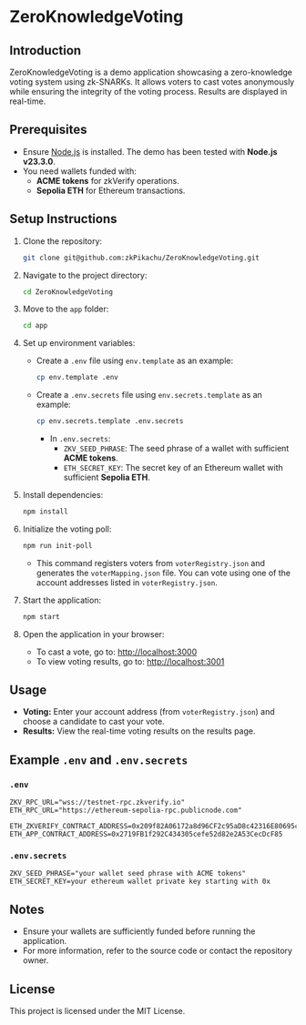 # ZeroKnowledgeVoting

## Introduction
ZeroKnowledgeVoting is a demo application showcasing a zero-knowledge voting system using zk-SNARKs. It allows voters to cast votes anonymously while ensuring the integrity of the voting process. Results are displayed in real-time.

## Prerequisites
- Ensure [Node.js](https://nodejs.org/) is installed. The demo has been tested with **Node.js v23.3.0**.
- You need wallets funded with:
  - **ACME tokens** for zkVerify operations.
  - **Sepolia ETH** for Ethereum transactions.

## Setup Instructions

1. Clone the repository:
   ```bash
   git clone git@github.com:zkPikachu/ZeroKnowledgeVoting.git
   ```

2. Navigate to the project directory:
   ```bash
   cd ZeroKnowledgeVoting
   ```

3. Move to the `app` folder:
   ```bash
   cd app
   ```

4. Set up environment variables:
   - Create a `.env` file using `env.template` as an example:
     ```bash
     cp env.template .env
     ```
   - Create a `.env.secrets` file using `env.secrets.template` as an example:
     ```bash
     cp env.secrets.template .env.secrets
     ```
     - In `.env.secrets`:
       - `ZKV_SEED_PHRASE`: The seed phrase of a wallet with sufficient **ACME tokens**.
       - `ETH_SECRET_KEY`: The secret key of an Ethereum wallet with sufficient **Sepolia ETH**.

5. Install dependencies:
   ```bash
   npm install
   ```

6. Initialize the voting poll:
   ```bash
   npm run init-poll
   ```
   - This command registers voters from `voterRegistry.json` and generates the `voterMapping.json` file. You can vote using one of the account addresses listed in `voterRegistry.json`.

7. Start the application:
   ```bash
   npm start
   ```

8. Open the application in your browser:
   - To cast a vote, go to: [http://localhost:3000](http://localhost:3000)
   - To view voting results, go to: [http://localhost:3001](http://localhost:3001)

## Usage
- **Voting:** Enter your account address (from `voterRegistry.json`) and choose a candidate to cast your vote.
- **Results:** View the real-time voting results on the results page.

## Example `.env` and `.env.secrets`

### `.env`
```plaintext
ZKV_RPC_URL="wss://testnet-rpc.zkverify.io"
ETH_RPC_URL="https://ethereum-sepolia-rpc.publicnode.com"

ETH_ZKVERIFY_CONTRACT_ADDRESS=0x209f82A06172a8d96CF2c95aD8c42316E80695c1
ETH_APP_CONTRACT_ADDRESS=0x2719FB1f292C434305cefe52d82e2A53CecDcF85
```

### `.env.secrets`
```plaintext
ZKV_SEED_PHRASE="your wallet seed phrase with ACME tokens"
ETH_SECRET_KEY=your ethereum wallet private key starting with 0x
```

## Notes
- Ensure your wallets are sufficiently funded before running the application.
- For more information, refer to the source code or contact the repository owner.

## License
This project is licensed under the MIT License.
